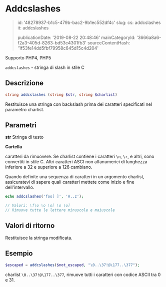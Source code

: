 Addcslashes
===========

> id: '48278937-b1c5-479b-bac2-9b1ec552df4c'
> slug:
> 	cs: addcslashes
> 	it: addcslashes
> 
> publicationDate: '2019-08-22 20:48:46'
> mainCategoryId: '3666a8a6-f2a3-405d-8263-bd53c4301fb3'
> sourceContentHash: '1f53fe14dd5fbf79958c645d15c4d204'

Supporto PHP4, PHP5

`addcslashes` - stringa di slash in stile C

Descrizione
--------------------------

```php
string addcslashes (string $str, string $charlist)
```

Restituisce una stringa con backslash prima dei caratteri specificati nel parametro charlist.

Parametri
--------------------------

**str** Stringa di testo

**Cartella**

caratteri da rimuovere. Se charlist contiene i caratteri `\n`, `\r`, e altri, sono convertiti in stile C. Altri caratteri ASCI non alfanumerici di lunghezza inferiore a 32 e superiore a 126 cambiano.

Quando definite una sequenza di caratteri in un argomento charlist, assicuratevi di sapere quali caratteri mettete come inizio e fine dell'intervallo.

```php
echo addcslashes('foo[ ]', 'A..z');

// Valori: \f\o \o \o[ \o \o]
// Rimuove tutte le lettere minuscole e maiuscole
```

Valori di ritorno
--------------------------

Restituisce la stringa modificata.

Esempio
--------------------------

```php
$escaped = addcslashes($not_escaped, "\0..\37!@\177..\377");
```

charlist `\0..\37!@\177..\377`, rimuove tutti i caratteri con codice ASCII tra 0 e 31.
